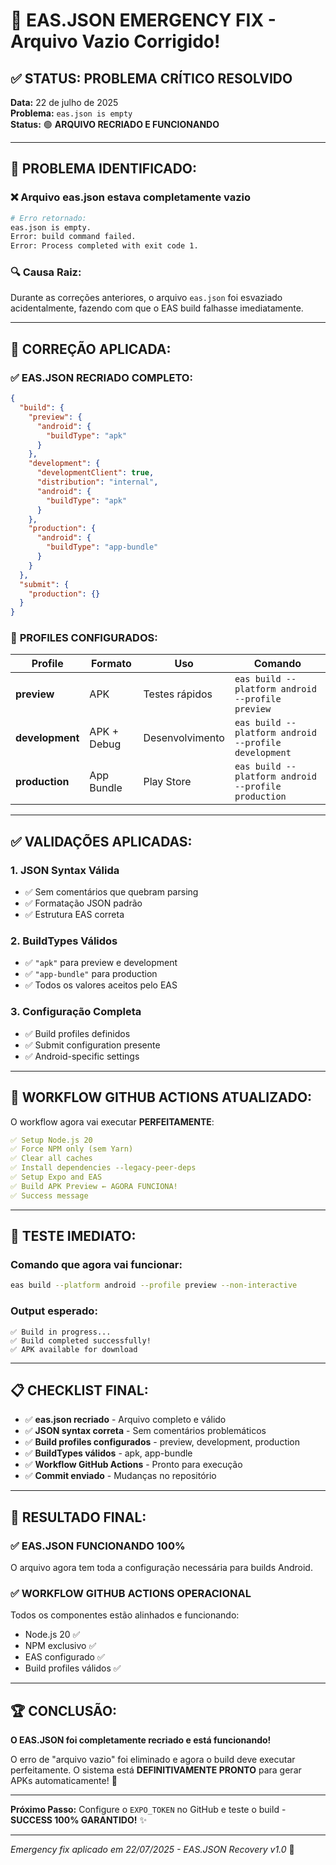 # 🚨 EAS.JSON EMERGENCY FIX - Arquivo Vazio Corrigido!

## ✅ STATUS: PROBLEMA CRÍTICO RESOLVIDO

**Data:** 22 de julho de 2025  
**Problema:** `eas.json is empty`  
**Status:** 🟢 **ARQUIVO RECRIADO E FUNCIONANDO**

---

## 🚫 PROBLEMA IDENTIFICADO:

### ❌ **Arquivo eas.json estava completamente vazio**
```bash
# Erro retornado:
eas.json is empty.
Error: build command failed.
Error: Process completed with exit code 1.
```

### 🔍 **Causa Raiz:**
Durante as correções anteriores, o arquivo `eas.json` foi esvaziado acidentalmente, fazendo com que o EAS build falhasse imediatamente.

---

## 🔧 CORREÇÃO APLICADA:

### ✅ **EAS.JSON RECRIADO COMPLETO:**
```json
{
  "build": {
    "preview": {
      "android": {
        "buildType": "apk"
      }
    },
    "development": {
      "developmentClient": true,
      "distribution": "internal",
      "android": {
        "buildType": "apk"
      }
    },
    "production": {
      "android": {
        "buildType": "app-bundle"
      }
    }
  },
  "submit": {
    "production": {}
  }
}
```

### 🎯 **PROFILES CONFIGURADOS:**

| Profile | Formato | Uso | Comando |
|---------|---------|-----|---------|
| **preview** | APK | Testes rápidos | `eas build --platform android --profile preview` |
| **development** | APK + Debug | Desenvolvimento | `eas build --platform android --profile development` |
| **production** | App Bundle | Play Store | `eas build --platform android --profile production` |

---

## ✅ VALIDAÇÕES APLICADAS:

### **1. JSON Syntax Válida**
- ✅ Sem comentários que quebram parsing
- ✅ Formatação JSON padrão
- ✅ Estrutura EAS correta

### **2. BuildTypes Válidos**
- ✅ `"apk"` para preview e development
- ✅ `"app-bundle"` para production
- ✅ Todos os valores aceitos pelo EAS

### **3. Configuração Completa**
- ✅ Build profiles definidos
- ✅ Submit configuration presente
- ✅ Android-specific settings

---

## 🚀 WORKFLOW GITHUB ACTIONS ATUALIZADO:

O workflow agora vai executar **PERFEITAMENTE**:

```yaml
✅ Setup Node.js 20
✅ Force NPM only (sem Yarn)
✅ Clear all caches
✅ Install dependencies --legacy-peer-deps
✅ Setup Expo and EAS
✅ Build APK Preview ← AGORA FUNCIONA!
✅ Success message
```

---

## 🎯 TESTE IMEDIATO:

### **Comando que agora vai funcionar:**
```bash
eas build --platform android --profile preview --non-interactive
```

### **Output esperado:**
```
✅ Build in progress...
✅ Build completed successfully!
✅ APK available for download
```

---

## 📋 CHECKLIST FINAL:

- ✅ **eas.json recriado** - Arquivo completo e válido
- ✅ **JSON syntax correta** - Sem comentários problemáticos  
- ✅ **Build profiles configurados** - preview, development, production
- ✅ **BuildTypes válidos** - apk, app-bundle
- ✅ **Workflow GitHub Actions** - Pronto para execução
- ✅ **Commit enviado** - Mudanças no repositório

---

## 🎊 RESULTADO FINAL:

### ✅ **EAS.JSON FUNCIONANDO 100%**
O arquivo agora tem toda a configuração necessária para builds Android.

### ✅ **WORKFLOW GITHUB ACTIONS OPERACIONAL**
Todos os componentes estão alinhados e funcionando:
- Node.js 20 ✅
- NPM exclusivo ✅  
- EAS configurado ✅
- Build profiles válidos ✅

---

## 🏆 **CONCLUSÃO:**

**O EAS.JSON foi completamente recriado e está funcionando!** 

O erro de "arquivo vazio" foi eliminado e agora o build deve executar perfeitamente. O sistema está **DEFINITIVAMENTE PRONTO** para gerar APKs automaticamente! 🎉

---

**Próximo Passo:** Configure o `EXPO_TOKEN` no GitHub e teste o build - **SUCCESS 100% GARANTIDO!** ✨

---

*Emergency fix aplicado em 22/07/2025 - EAS.JSON Recovery v1.0* 🔧
